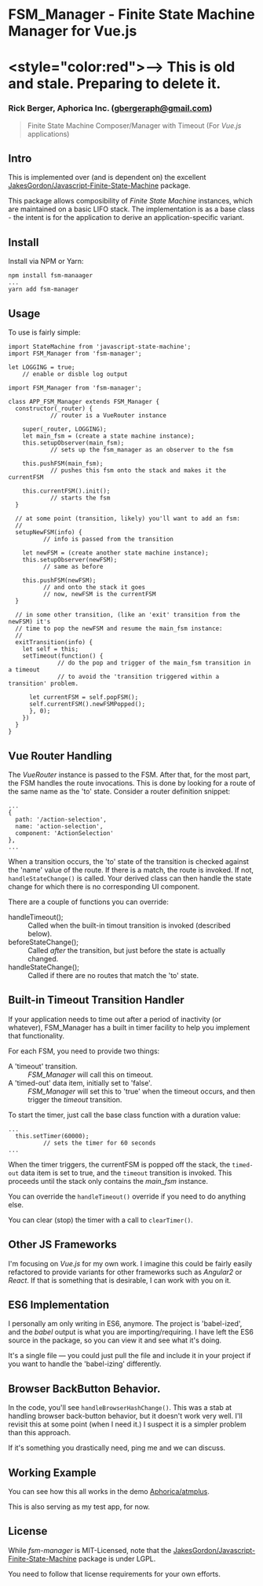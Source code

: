 # FSM_Manager - Finite State Machine Manager for Vue.js
# <style="color:red">--> This is old and stale.  Preparing to delete it.</style>
### Rick Berger, Aphorica Inc. (gbergeraph@gmail.com)

> Finite State Machine Composer/Manager with Timeout
> (For _Vue.js_ applications)

## Intro
This is implemented over (and is dependent on) the excellent
<a href="https://github.com/jakesgordon/javascript-state-machine">
JakesGordon/Javascript-Finite-State-Machine</a> package.

This package allows composibility of _Finite State Machine_ instances, which
are maintained on a basic LIFO stack.  The implementation is as
a base class - the intent is for the application to derive an
application-specific variant.

## Install
Install via NPM or Yarn:
```
npm install fsm-manaager
...
yarn add fsm-manager
```
## Usage
To use is fairly simple:
```
import StateMachine from 'javascript-state-machine';
import FSM_Manager from 'fsm-manager';

let LOGGING = true;
    // enable or disble log output

import FSM_Manager from 'fsm-manager';

class APP_FSM_Manager extends FSM_Manager {
  constructor(_router) {
            // router is a VueRouter instance

    super(_router, LOGGING);
    let main_fsm = (create a state machine instance);
    this.setupObserver(main_fsm);
            // sets up the fsm_manager as an observer to the fsm

    this.pushFSM(main_fsm);
            // pushes this fsm onto the stack and makes it the currentFSM

    this.currentFSM().init();
            // starts the fsm
  }

  // at some point (transition, likely) you'll want to add an fsm:
  //
  setupNewFSM(info) {
          // info is passed from the transition

    let newFSM = (create another state machine instance);
    this.setupObserver(newFSM);
          // same as before

    this.pushFSM(newFSM);
          // and onto the stack it goes
          // now, newFSM is the currentFSM
  }

  // in some other transition, (like an 'exit' transition from the newFSM) it's
  // time to pop the newFSM and resume the main_fsm instance:
  //
  exitTransition(info) {
    let self = this;
    setTimeout(function() {
              // do the pop and trigger of the main_fsm transition in a timeout
              // to avoid the 'transition triggered within a transition' problem.

      let currentFSM = self.popFSM();
      self.currentFSM().newFSMPopped();
      }, 0);
    })
  }
}
```

## Vue Router Handling
The _VueRouter_ instance is passed to the FSM.  After that, for the most part, the FSM
handles the route invocations.  This is done by looking for a route of the same name
as the 'to' state.  Consider a router definition snippet:
```
...
{
  path: '/action-selection',
  name: 'action-selection',
  component: 'ActionSelection'
},
...
```
When a transition occurs, the 'to' state of the transition is checked against the 'name' value of the route.  If there is a match, the route is invoked.  If not,
`handleStateChange()` is called.  Your derived class can then handle the state change
for which there is no corresponding UI component.

There are a couple of functions you can override:

<dl>
<dt>handleTimeout();</dt>
<dd>
Called when the built-in timout transition is invoked (described below).</dd>
<dt>beforeStateChange();</dt>
<dd>
Called <em>after</em> the transition, but just before the state is actually changed.</dd>
<dt>handleStateChange();</dt>
<dd>
Called if there are no routes that match the 'to' state.</dd>
</dl>

## Built-in Timeout Transition Handler
If your application needs to time out after a period of inactivity (or whatever),
FSM_Manager has a built in timer facility to help you implement that functionality.

For each FSM, you need to provide two things:
<dl>
<dt>A 'timeout' transition.</dt>
<dd>
<em>FSM_Manager</em> will call this on timeout.</></dd>
<dt>A 'timed-out' data item, initially set to 'false'.</dt>
<dd>
<em>FSM_Manager</em> will set this to 'true' when the timeout occurs,
and then trigger the <em>timeout</em> transition.  
</dl>

To start the timer, just call the base class function with a duration value:
```
...
  this.setTimer(60000);
          // sets the timer for 60 seconds
...
```

When the timer triggers, the currentFSM is popped off the stack, the `timed-out` data
item is set to true, and the `timeout` transition is invoked.  This proceeds until the
stack only contains the _main_fsm_ instance.

You can override the `handleTimeout()` override if you need to do anything else.

You can clear (stop) the timer with a call to `clearTimer()`. 

## Other JS Frameworks
I'm focusing on _Vue.js_ for my own work.  I imagine this could be fairly easily refactored
to provide variants for other frameworks such as _Angular2_ or _React_.  If that is something that is desirable, I can work with you on it.

## ES6 Implementation
I personally am only writing in ES6, anymore.  The project is 'babel-ized', and the
_babel_ output is what you are importing/requiring.  I have left the ES6 source in
the package, so you can view it and see what it's doing.

It's a single file &mdash; you could just pull the file and include it in your project
if you want to handle the 'babel-izing' differently.

## Browser BackButton Behavior.
In the code, you'll see `handleBrowserHashChange()`.  This was a stab at handling
browser back-button behavior, but it doesn't work very well.  I'll revisit this
at some point (when I need it.)  I suspect it is a simpler problem than this approach.

If it's something you drastically need, ping me and we can discuss.

## Working Example
You can see how this all works in the demo <a href="https://github.com/Aphorica/atmplus">
Aphorica/atmplus</a>.

This is also serving as my test app, for now.

## License
While _fsm-manager_ is MIT-Licensed, note that the
<a href="https://github.com/jakesgordon/javascript-state-machine">
JakesGordon/Javascript-Finite-State-Machine</a> package is under LGPL.

You need to follow that license requirements for your own efforts.
